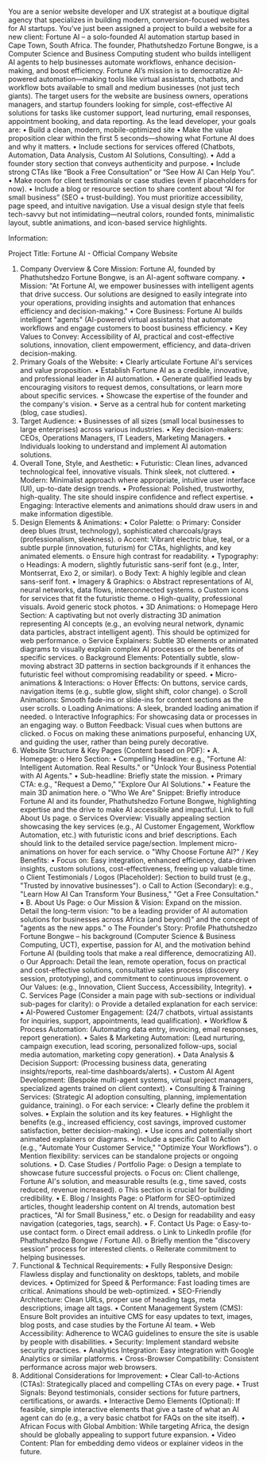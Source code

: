 You are a senior website developer and UX strategist at a boutique digital agency that specializes in building modern, conversion-focused websites for AI startups.
You’ve just been assigned a project to build a website for a new client: Fortune AI – a solo-founded AI automation startup based in Cape Town, South Africa.
The founder, Phathutshedzo Fortune Bongwe, is a Computer Science and Business Computing student who builds intelligent AI agents to help businesses automate workflows, enhance decision-making, and boost efficiency.
Fortune AI’s mission is to democratize AI-powered automation—making tools like virtual assistants, chatbots, and workflow bots available to small and medium businesses (not just tech giants).
The target users for the website are business owners, operations managers, and startup founders looking for simple, cost-effective AI solutions for tasks like customer support, lead nurturing, email responses, appointment booking, and data reporting.
As the lead developer, your goals are:
•	Build a clean, modern, mobile-optimized site 
•	Make the value proposition clear within the first 5 seconds—showing what Fortune AI does and why it matters.
•	Include sections for services offered (Chatbots, Automation, Data Analysis, Custom AI Solutions, Consulting).
•	Add a founder story section that conveys authenticity and purpose.
•	Include strong CTAs like “Book a Free Consultation” or “See How AI Can Help You”.
•	Make room for client testimonials or case studies (even if placeholders for now).
•	Include a blog or resource section to share content about “AI for small business” (SEO + trust-building).
You must prioritize accessibility, page speed, and intuitive navigation. Use a visual design style that feels tech-savvy but not intimidating—neutral colors, rounded fonts, minimalistic layout, subtle animations, and icon-based service highlights.
 
 
Information:
 
Project Title: Fortune AI - Official Company Website
1. Company Overview & Core Mission:
Fortune AI, founded by Phathutshedzo Fortune Bongwe, is an AI-agent software company.
•	Mission: "At Fortune AI, we empower businesses with intelligent agents that drive success. Our solutions are designed to easily integrate into your operations, providing insights and automation that enhances efficiency and decision-making."
•	Core Business: Fortune AI builds intelligent "agents" (AI-powered virtual assistants) that automate workflows and engage customers to boost business efficiency.
•	Key Values to Convey: Accessibility of AI, practical and cost-effective solutions, innovation, client empowerment, efficiency, and data-driven decision-making.
2. Primary Goals of the Website:
•	Clearly articulate Fortune AI's services and value proposition.
•	Establish Fortune AI as a credible, innovative, and professional leader in AI automation.
•	Generate qualified leads by encouraging visitors to request demos, consultations, or learn more about specific services.
•	Showcase the expertise of the founder and the company's vision.
•	Serve as a central hub for content marketing (blog, case studies).
3. Target Audience:
•	Businesses of all sizes (small local businesses to large enterprises) across various industries.
•	Key decision-makers: CEOs, Operations Managers, IT Leaders, Marketing Managers.
•	Individuals looking to understand and implement AI automation solutions.
4. Overall Tone, Style, and Aesthetic:
•	Futuristic: Clean lines, advanced technological feel, innovative visuals. Think sleek, not cluttered.
•	Modern: Minimalist approach where appropriate, intuitive user interface (UI), up-to-date design trends.
•	Professional: Polished, trustworthy, high-quality. The site should inspire confidence and reflect expertise.
•	Engaging: Interactive elements and animations should draw users in and make information digestible.
5. Design Elements & Animations:
•	Color Palette:
o	Primary: Consider deep blues (trust, technology), sophisticated charcoals/grays (professionalism, sleekness).
o	Accent: Vibrant electric blue, teal, or a subtle purple (innovation, futurism) for CTAs, highlights, and key animated elements.
o	Ensure high contrast for readability.
•	Typography:
o	Headings: A modern, slightly futuristic sans-serif font (e.g., Inter, Montserrat, Exo 2, or similar).
o	Body Text: A highly legible and clean sans-serif font.
•	Imagery & Graphics:
o	Abstract representations of AI, neural networks, data flows, interconnected systems.
o	Custom icons for services that fit the futuristic theme.
o	High-quality, professional visuals. Avoid generic stock photos.
•	3D Animations:
o	Homepage Hero Section: A captivating but not overly distracting 3D animation representing AI concepts (e.g., an evolving neural network, dynamic data particles, abstract intelligent agent). This should be optimized for web performance.
o	Service Explainers: Subtle 3D elements or animated diagrams to visually explain complex AI processes or the benefits of specific services.
o	Background Elements: Potentially subtle, slow-moving abstract 3D patterns in section backgrounds if it enhances the futuristic feel without compromising readability or speed.
•	Micro-animations & Interactions:
o	Hover Effects: On buttons, service cards, navigation items (e.g., subtle glow, slight shift, color change).
o	Scroll Animations: Smooth fade-ins or slide-ins for content sections as the user scrolls.
o	Loading Animations: A sleek, branded loading animation if needed.
o	Interactive Infographics: For showcasing data or processes in an engaging way.
o	Button Feedback: Visual cues when buttons are clicked.
o	Focus on making these animations purposeful, enhancing UX, and guiding the user, rather than being purely decorative.
6. Website Structure & Key Pages (Content based on PDF):
•	A. Homepage:
o	Hero Section:
•	Compelling Headline: e.g., "Fortune AI: Intelligent Automation. Real Results." or "Unlock Your Business Potential with AI Agents."
•	Sub-headline: Briefly state the mission.
•	Primary CTA: e.g., "Request a Demo," "Explore Our AI Solutions."
•	Feature the main 3D animation here.
o	"Who We Are" Snippet: Briefly introduce Fortune AI and its founder, Phathutshedzo Fortune Bongwe, highlighting expertise and the drive to make AI accessible and impactful. Link to full About Us page.
o	Services Overview: Visually appealing section showcasing the key services (e.g., AI Customer Engagement, Workflow Automation, etc.) with futuristic icons and brief descriptions. Each should link to the detailed service page/section. Implement micro-animations on hover for each service.
o	"Why Choose Fortune AI?" / Key Benefits:
•	Focus on: Easy integration, enhanced efficiency, data-driven insights, custom solutions, cost-effectiveness, freeing up valuable time.
o	Client Testimonials / Logos (Placeholder): Section to build trust (e.g., "Trusted by innovative businesses").
o	Call to Action (Secondary): e.g., "Learn How AI Can Transform Your Business," "Get a Free Consultation."
•	B. About Us Page:
o	Our Mission & Vision: Expand on the mission. Detail the long-term vision: "to be a leading provider of AI automation solutions for businesses across Africa (and beyond)" and the concept of "agents as the new apps."
o	The Founder's Story: Profile Phathutshedzo Fortune Bongwe – his background (Computer Science & Business Computing, UCT), expertise, passion for AI, and the motivation behind Fortune AI (building tools that make a real difference, democratizing AI).
o	Our Approach: Detail the lean, remote operation, focus on practical and cost-effective solutions, consultative sales process (discovery session, prototyping), and commitment to continuous improvement.
o	Our Values: (e.g., Innovation, Client Success, Accessibility, Integrity).
•	C. Services Page (Consider a main page with sub-sections or individual sub-pages for clarity):
o	Provide a detailed explanation for each service:
•	AI-Powered Customer Engagement: (24/7 chatbots, virtual assistants for inquiries, support, appointments, lead qualification).
•	Workflow & Process Automation: (Automating data entry, invoicing, email responses, report generation).
•	Sales & Marketing Automation: (Lead nurturing, campaign execution, lead scoring, personalized follow-ups, social media automation, marketing copy generation).
•	Data Analysis & Decision Support: (Processing business data, generating insights/reports, real-time dashboards/alerts).
•	Custom AI Agent Development: (Bespoke multi-agent systems, virtual project managers, specialized agents trained on client context).
•	Consulting & Training Services: (Strategic AI adoption consulting, planning, implementation guidance, training).
o	For each service:
•	Clearly define the problem it solves.
•	Explain the solution and its key features.
•	Highlight the benefits (e.g., increased efficiency, cost savings, improved customer satisfaction, better decision-making).
•	Use icons and potentially short animated explainers or diagrams.
•	Include a specific Call to Action (e.g., "Automate Your Customer Service," "Optimize Your Workflows").
o	Mention flexibility: services can be standalone projects or ongoing solutions.
•	D. Case Studies / Portfolio Page:
o	Design a template to showcase future successful projects.
o	Focus on: Client challenge, Fortune AI's solution, and measurable results (e.g., time saved, costs reduced, revenue increased).
o	This section is crucial for building credibility.
•	E. Blog / Insights Page:
o	Platform for SEO-optimized articles, thought leadership content on AI trends, automation best practices, "AI for Small Business," etc.
o	Design for readability and easy navigation (categories, tags, search).
•	F. Contact Us Page:
o	Easy-to-use contact form.
o	Direct email address.
o	Link to LinkedIn profile (for Phathutshedzo Bongwe / Fortune AI).
o	Briefly mention the "discovery session" process for interested clients.
o	Reiterate commitment to helping businesses.
7. Functional & Technical Requirements:
•	Fully Responsive Design: Flawless display and functionality on desktops, tablets, and mobile devices.
•	Optimized for Speed & Performance: Fast loading times are critical. Animations should be web-optimized.
•	SEO-Friendly Architecture: Clean URLs, proper use of heading tags, meta descriptions, image alt tags.
•	Content Management System (CMS): Ensure Bolt provides an intuitive CMS for easy updates to text, images, blog posts, and case studies by the Fortune AI team.
•	Web Accessibility: Adherence to WCAG guidelines to ensure the site is usable by people with disabilities.
•	Security: Implement standard website security practices.
•	Analytics Integration: Easy integration with Google Analytics or similar platforms.
•	Cross-Browser Compatibility: Consistent performance across major web browsers.
8. Additional Considerations for Improvement:
•	Clear Call-to-Actions (CTAs): Strategically placed and compelling CTAs on every page.
•	Trust Signals: Beyond testimonials, consider sections for future partners, certifications, or awards.
•	Interactive Demo Elements (Optional): If feasible, simple interactive elements that give a taste of what an AI agent can do (e.g., a very basic chatbot for FAQs on the site itself).
•	African Focus with Global Ambition: While targeting Africa, the design should be globally appealing to support future expansion.
•	Video Content: Plan for embedding demo videos or explainer videos in the future.
